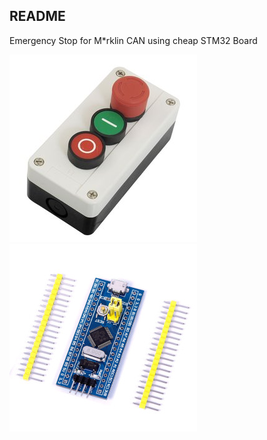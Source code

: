 README
------

Emergency Stop for M*rklin CAN using cheap STM32 Board

![Emergency Stop](https://github.com/GBert/misc/raw/master/mcan-emergency-stop/pictures/not-stopp_s.jpg)
![STM32F103C8T6 microcontroller development board](https://github.com/GBert/misc/raw/master/mcan-emergency-stop/pictures/stm32f103c8t6_dev_board.jpg)


